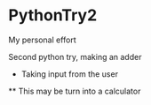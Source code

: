 # PythonTry2

My personal effort

Second python try, making an adder

- Taking input from the user


** This may be turn into a calculator
